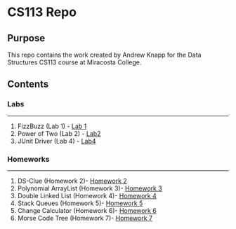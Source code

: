 # CS113 Repo

## Purpose
This repo contains the work created by Andrew Knapp for the Data Structures CS113 course at Miracosta College.

## Contents
### Labs
___
1) FizzBuzz (Lab 1) - [Lab 1](https://github.com/andrewjknapp/CS113_Data_Structures/tree/main/src/lab1)
2) Power of Two (Lab 2) - [Lab2](https://github.com/andrewjknapp/CS113_Data_Structures/tree/main/src/lab2)
3) JUnit Driver (Lab 4) - [Lab4](https://github.com/andrewjknapp/CS113_Data_Structures/tree/main/src/lab4)

### Homeworks
___
1) DS-Clue (Homework 2)- [Homework 2](https://github.com/andrewjknapp/CS113_Data_Structures/tree/main/src/homework2)
2) Polynomial ArrayList (Homework 3)- [Homework 3](https://github.com/andrewjknapp/CS113_Data_Structures/tree/main/src/homework3)
3) Double Linked List (Homework 4)- [Homework 4](https://github.com/andrewjknapp/CS113_Data_Structures/tree/main/src/homework4)
4) Stack Queues (Homework 5)- [Homework 5](https://github.com/andrewjknapp/CS113_Data_Structures/tree/main/src/homework5)
5) Change Calculator (Homework 6)- [Homework 6](https://github.com/andrewjknapp/CS113_Data_Structures/tree/main/src/homework6)
6) Morse Code Tree (Homework 7)- [Homework 7](https://github.com/andrewjknapp/CS113_Data_Structures/tree/main/src/homework7)
